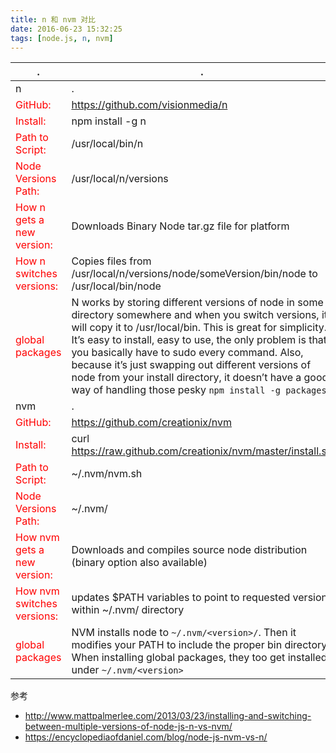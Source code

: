 ```yaml
---
title: n 和 nvm 对比
date: 2016-06-23 15:32:25
tags: [node.js, n, nvm]
---
```


<!--more-->

|                              .                              |                                                                                                                                                                                                                             .                                                                                                                                                                                                                              |    |
|-------------------------------------------------------------|------------------------------------------------------------------------------------------------------------------------------------------------------------------------------------------------------------------------------------------------------------------------------------------------------------------------------------------------------------------------------------------------------------------------------------------------------------|----|
| n                                                           | .                                                                                                                                                                                                                                                                                                                                                                                                                                                          |    |
| <span style="color:red;">GitHub:</span>                     | https://github.com/visionmedia/n                                                                                                                                                                                                                                                                                                                                                                                                                           |    |
| <span style="color:red;">Install:</span>                    | npm install -g n                                                                                                                                                                                                                                                                                                                                                                                                                                           |    |
| <span style="color:red;">Path to Script:</span>             | /usr/local/bin/n                                                                                                                                                                                                                                                                                                                                                                                                                                           |    |
| <span style="color:red;">Node Versions Path:</span>         | /usr/local/n/versions                                                                                                                                                                                                                                                                                                                                                                                                                                      |    |
| <span style="color:red;">How n gets a new version:</span>   | Downloads Binary Node tar.gz file for platform                                                                                                                                                                                                                                                                                                                                                                                                             |    |
| <span style="color:red;">How n switches versions:</span>    | Copies files from /usr/local/n/versions/node/someVersion/bin/node to /usr/local/bin/node                                                                                                                                                                                                                                                                                                                                                                   |    |
| <span style="color:red;">global packages</span>             | N works by storing different versions of node in some directory somewhere and when you switch versions, it will copy it to  /usr/local/bin. This is great for simplicity. It’s easy to install, easy to use, the only problem is that you basically have to sudo every command. Also, because it’s just swapping out different versions of node from your install directory, it doesn’t have a good way of handling those pesky `npm install -g packages`. |    |
| nvm                                                         | .                                                                                                                                                                                                                                                                                                                                                                                                                                                          |    |
| <span style="color:red;">GitHub:</span>                     | https://github.com/creationix/nvm                                                                                                                                                                                                                                                                                                                                                                                                                          |    |
| <span style="color:red;">Install:</span>                    | curl https://raw.github.com/creationix/nvm/master/install.sh                                                                                                                                                                                                                                                                                                                                                                                               | sh |
| <span style="color:red;">Path to Script:</span>             | ~/.nvm/nvm.sh                                                                                                                                                                                                                                                                                                                                                                                                                                              |    |
| <span style="color:red;">Node Versions Path:</span>         | ~/.nvm/                                                                                                                                                                                                                                                                                                                                                                                                                                                    |    |
| <span style="color:red;">How nvm gets a new version:</span> | Downloads and compiles source node distribution (binary option also available)                                                                                                                                                                                                                                                                                                                                                                             |    |
| <span style="color:red;">How nvm switches versions:</span>  | updates $PATH variables to point to requested version within ~/.nvm/ directory                                                                                                                                                                                                                                                                                                                                                                             |    |
| <span style="color:red;">global packages</span>             | NVM installs node to `~/.nvm/<version>/`. Then it modifies your PATH to include the proper bin directory. When installing global packages, they too get installed under  `~/.nvm/<version>`                                                                                                                                                                                                                                                                |    |




参考 

* <http://www.mattpalmerlee.com/2013/03/23/installing-and-switching-between-multiple-versions-of-node-js-n-vs-nvm/>
* <https://encyclopediaofdaniel.com/blog/node-js-nvm-vs-n/>

